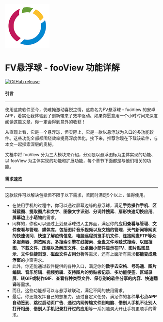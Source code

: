 ![](./assets/logo.png)

# FV悬浮球 - fooView 功能详解

[![GitHub release](https://img.shields.io/github/release/Sealt/fooView-doc)](https://github.com/Sealt/fooView-doc/releases/latest)

#### **引言**
***
使用这款软件至今，仍难掩激动喜悦之情，这款名为FV悬浮球 -  fooView 的安卓 APP，着实让我体验到了创新带来了效率驱动。如果你愿意用一个小时时间来深度阅读这篇文章，你一定会得到意外的收获！

从直观上看，它是一个悬浮球，但实际上，它是一款以悬浮球为入口的多功能软件。这些功能全部都围绕效率提高深度优化，接下来，推荐你现在下载该软件，与本文一起探索深层的奥秘。

文档中将 fooView 分为三大模块来介绍，分别是以悬浮图标为主体实现的功能、以 fooView 为主体实现的功能和扩展功能，每个章节下面都是与他们相关的功能。

#### **需求速览**
***
这款软件可以解决包括但不限于以下需求，若同时满足5个以上，值得使用。

* 在使用手机的过程中，你可以通过屏幕边缘的悬浮球，满足**手势操作手机**、**区域截图**、**提取图片和文字**、**图像文字识别**、**分词并搜索**、**扇形快速切换应用**、**屏幕边上小萌物**的需求。
* 同样的，你也可以通过上划悬浮球进入主界面，满足你的**应用查看与管理**、**文件查看与管理**、**媒体库，包括图片音乐视频以及文档的管理**、**天气新闻等网页的快速访问**、**快速了解疫情信息**、**电脑远程浏览手机文件**、**连接网盘FTP等众多服务器**、**浏览网页、多搜索引擎在线搜索**、**全盘文件地毯式搜索**、**以图搜图**、**下载文件**、**压缩以及解压文件**、**让桌面小部件显示在FV**、**图片贴图显示**、**文件快捷浏览**、**磁盘文件占用分析**等需求，还有上面所有需求**都能变成悬浮窗**的小窗需求。
* 此外，你还能通过软件提供的各种入口，满足你的**数字去空格**、**号码通**、**图片编辑**、**音乐剪辑**、**视频剪辑**、**支持图片的剪贴板记录**、**多功能便签**、**区域录屏**、**转GIF或制作GIF**、**查看各种类型文件**、**保存别的软件分享的内容**、**快速翻译**等需求。
* 而且，这些功能都可以与悬浮球联动，满足不同的使用需求。
* 最后，你还能发挥自己的想象力，通过自定义任务，满足你的各种**早七点APP自动签到**、**跳过启动页广告**、**通过内网传输文件到电脑**、**借别人手机不让别人打开相册**、**借别人手机记录打开过的应用**等一系列脑洞大开让手机更顺手的需求。